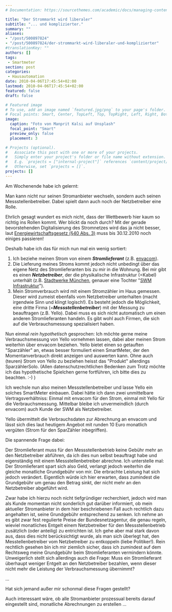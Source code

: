 ```yaml
---
# Documentation: https://sourcethemes.com/academic/docs/managing-content/

title: "Der Strommarkt wird liberaler"
subtitle: "... und komplizierter."
summary: ""
aliases:
- "/post/500897824"
- "/post/500897824/der-strommarkt-wird-liberaler-und-komplizierter"
#translationKey: ""
authors: []
tags:
 - Smartmeter
section: post
categories:
 - Hausautomation
date: 2010-04-06T17:45:54+02:00
lastmod: 2010-04-06T17:45:54+02:00
featured: false
draft: false

# Featured image
# To use, add an image named `featured.jpg/png` to your page's folder.
# Focal points: Smart, Center, TopLeft, Top, TopRight, Left, Right, BottomLeft, Bottom, BottomRight.
image:
  caption: "Foto von Manprit Kalsi auf Unsplash"
  focal_point: "Smart"
  preview_only: false
  placement: 3

# Projects (optional).
#   Associate this post with one or more of your projects.
#   Simply enter your project's folder or file name without extension.
#   E.g. `projects = ["internal-project"]` references `content/project/deep-learning/index.md`.
#   Otherwise, set `projects = []`.
projects: []
---
```


Am Wochenende habe ich gelernt:

Man kann nicht nur seinen Stromanbieter wechseln, sondern auch seinen Messstellenbetreiber. Dabei spielt dann auch noch der Netzbetreiber eine Rolle.

Ehrlich gesagt wundert es mich nicht, dass der Wettbewerb hier kaum so richtig ins Rollen kommt. Wer blickt da noch durch? Mit der gerade bevorstehenden Digitalisierung des Stromnetzes wird das ja nicht besser, laut [Energiewirtschaftsgesetz (§40 Abs. 3)](http://de.wikipedia.org/wiki/Energiewirtschaftsgesetz#.C3.84nderungen_durch_die_Novelle_von_2008 "EnWG Novelle von 2008") muss bis 30.12.2010 noch einiges passieren!

Deshalb habe ich das für mich nun mal ein wenig sortiert:

1.  Ich beziehe meinen Strom von einem **_Stromlieferant_** (z.B. [envacom](http://www.envacom.de/ "envacom Webseite")).
2.  Die Lieferung meines Stroms kommt jedoch nicht unbedingt über das eigene Netz des Stromlieferanten bis zu mir in die Wohnung. Bei mir gibt es einen **_Netzbetreiber_**, der die physikalische Infrastruktur (=Kabel) unterhält (z.B. [Stadtwerke München](http://www.swm.de/ "SWM Webseite"), genauer eine Tochter "[SWM Infrastruktur](http://www.swm-infrastruktur.de/ "SWM Infrastruktur Webseite")").
3.  Mein Stromverbrauch wird mit einem Stromzähler im Haus gemessen. Dieser wird zumeist ebenfalls vom Netzbetreiber unterhalten (macht irgendwie Sinn und klingt logisch!). Es besteht jedoch die Möglichkeit, eine dritte Firma (=**_Messstellenbetreiber_**) mit der Messung zu beauftragen (z.B. Yello). Dabei muss es sich nicht automatisch um einen anderen Stromlieferanten handeln. Es gibt wohl auch Firmen, die sich auf die Verbrauchsmessung spezialisiert haben.

Nun einmal _rein  hypothetisch_ gesprochen: Ich möchte gerne meine Verbrauchsmessung von Yello vornehmen lassen, dabei aber meinen Strom weiterhin über envacom beziehen. Yello bietet einen so getauften "Sparzähler" an, etwas besser formuliert einen SmartMeter, der den Momentanverbrauch direkt anzeigen und auswerten kann.
Ohne auch (teuren) Strom von Yello zu beziehen heisst das "Produkt" allerdings SparzählerSolo.
(Allen datenschutzrechtlichen Bedenken zum Trotz möchte ich das hypothetische Spielchen gerne fortführen, ich bitte dies zu beachten. :-) )

Ich wechsle nun also meinen Messstellenbetreiber und lasse Yello ein solches SmartMeter einbauen. Dabei hätte ich dann zwei unmittelbare Vertragsverhältniss: Einmal mit envacom für den Strom, einmal mit Yello für die Verbrauchsmessung. Mittelbar bleibe ich unvermeindlich (durch envacom) auch Kunde der SWM als Netzbetreiber.

Yello übermittelt die Verbrauchsdaten zur Abrechnung an envacom und lässt sich dies laut heutigem Angebot mit runden 10 Euro monatlich vergüten (Strom für den SparZähler inbegriffen).

Die spannende Frage dabei:

Der Stromlieferant muss für den Messstellenbetrieb keine Gebühr mehr an den Netzbetreiber abführen, da ich dies nun selbst beauftragt habe und eigenständig mit einem Messstellenbetreiber abrechne. Ich unterstelle mal: Der Stromlieferant spart sich also Geld, verlangt jedoch weiterhin die gleiche monatliche Grundgebühr von mir. Die erbrachte Leistung hat sich jedoch verändert. Eigentlich würde ich hier erwarten, dass zumindest die Grundgebühr um genau den Betrag sinkt, der nicht mehr an den Netzbetreiber abgeführt wird.

Zwar habe ich hierzu noch nicht tiefgründiger recherchiert, jedoch wird man als Kunde momentan nicht sonderlich gut darüber informiert, ob mein aktueller Stromanbieter in dem hier beschriebenen Fall auch rechtlich dazu angehalten ist, seine Grundgebühr entsprechend zu senken. Ich nehme an es gibt zwar fest regulierte Preise der Bundesnetzagentur, die genau regeln, wieviel monatliches Entgelt einem Netzbetreiber für den Messstellenbetrieb zusätzlich (oder anteilig) zu entrichten ist.
Ich gehe aber mal stark davon aus, dass dies nicht berücksichtigt wurde, als man sich überlegt hat, den Messtellenbetreiber vom Netzbetreiber zu entkoppeln (liebe Politiker!). Rein rechtlich gesehen bin ich mir ziemlich sicher, dass ich zumindest auf dem Rechtsweg meine Grundgebühr beim Stromlieferanten vermindern könnte.
Unweigerlich stellt sich allerdings auch die Frage: Muss ein Stromlieferant überhaupt weniger Entgelt an den Netzbetreiber bezahlen, wenn dieser nicht mehr die Leistung der Verbrauchsmessung übernimmt?

...

Hat sich jemand außer mir schonmal diese Fragen gestellt?

Auch interessant wäre, ob alle Stromanbieter prozessual bereits darauf eingestellt sind, monatliche Abrechnungen zu erstellen ...
